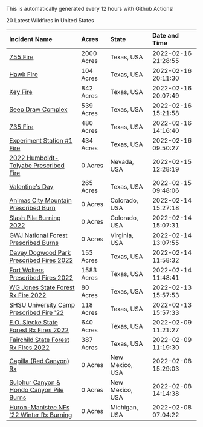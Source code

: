 This is automatically generated every 12 hours with Github Actions!

20 Latest Wildfires in United States

 | Incident Name | Acres | State | Date and Time |
|:---|:---|:---|:---|
| [755 Fire](https://inciweb.nwcg.gov/incident/7977/) | 2000 Acres | Texas, USA | 2022-02-16 21:28:55 |
| [Hawk Fire](https://inciweb.nwcg.gov/incident/7975/) | 104 Acres | Texas, USA | 2022-02-16 20:11:30 |
| [Key Fire](https://inciweb.nwcg.gov/incident/7972/) | 842 Acres | Texas, USA | 2022-02-16 20:07:49 |
| [Seep Draw Complex](https://inciweb.nwcg.gov/incident/7973/) | 539 Acres | Texas, USA | 2022-02-16 15:21:58 |
| [735 Fire](https://inciweb.nwcg.gov/incident/7976/) | 480 Acres | Texas, USA | 2022-02-16 14:16:40 |
| [Experiment Station #1 Fire](https://inciweb.nwcg.gov/incident/7974/) | 434 Acres | Texas, USA | 2022-02-16 09:50:27 |
| [2022 Humboldt-Toiyabe Prescribed Fire](https://inciweb.nwcg.gov/incident/7310/) | 0 Acres | Nevada, USA | 2022-02-15 12:28:19 |
| [Valentine's Day](https://inciweb.nwcg.gov/incident/7971/) | 265 Acres | Texas, USA | 2022-02-15 09:48:06 |
| [Animas City Mountain Prescribed Burn](https://inciweb.nwcg.gov/incident/7688/) | 0 Acres | Colorado, USA | 2022-02-14 15:27:18 |
| [Slash Pile Burning 2022](https://inciweb.nwcg.gov/incident/4648/) | 0 Acres | Colorado, USA | 2022-02-14 15:07:31 |
| [GWJ National Forest Prescribed Burns](https://inciweb.nwcg.gov/incident/7945/) | 0 Acres | Virginia, USA | 2022-02-14 13:07:55 |
| [Davey Dogwood Park Prescribed Fires 2022](https://inciweb.nwcg.gov/incident/7933/) | 153 Acres | Texas, USA | 2022-02-14 11:58:32 |
| [Fort Wolters Prescribed Fires 2022](https://inciweb.nwcg.gov/incident/7944/) | 1583 Acres | Texas, USA | 2022-02-14 11:48:41 |
| [WG Jones State Forest Rx Fire 2022](https://inciweb.nwcg.gov/incident/7938/) | 80 Acres | Texas, USA | 2022-02-13 15:57:53 |
| [SHSU University Camp Prescribed Fire '22](https://inciweb.nwcg.gov/incident/7932/) | 118 Acres | Texas, USA | 2022-02-13 15:57:33 |
| [E.O. Siecke State Forest Rx Fires 2022](https://inciweb.nwcg.gov/incident/7940/) | 640 Acres | Texas, USA | 2022-02-09 11:21:27 |
| [Fairchild State Forest Rx Fires 2022](https://inciweb.nwcg.gov/incident/7935/) | 387 Acres | Texas, USA | 2022-02-09 11:19:30 |
| [Capilla (Red Canyon) Rx](https://inciweb.nwcg.gov/incident/7949/) | 0 Acres | New Mexico, USA | 2022-02-08 15:29:03 |
| [Sulphur Canyon & Hondo Canyon Pile Burns](https://inciweb.nwcg.gov/incident/7948/) | 0 Acres | New Mexico, USA | 2022-02-08 14:14:38 |
| [Huron-Manistee NFs '22 Winter Rx Burning](https://inciweb.nwcg.gov/incident/7928/) | 0 Acres | Michigan, USA | 2022-02-08 07:04:22 |
